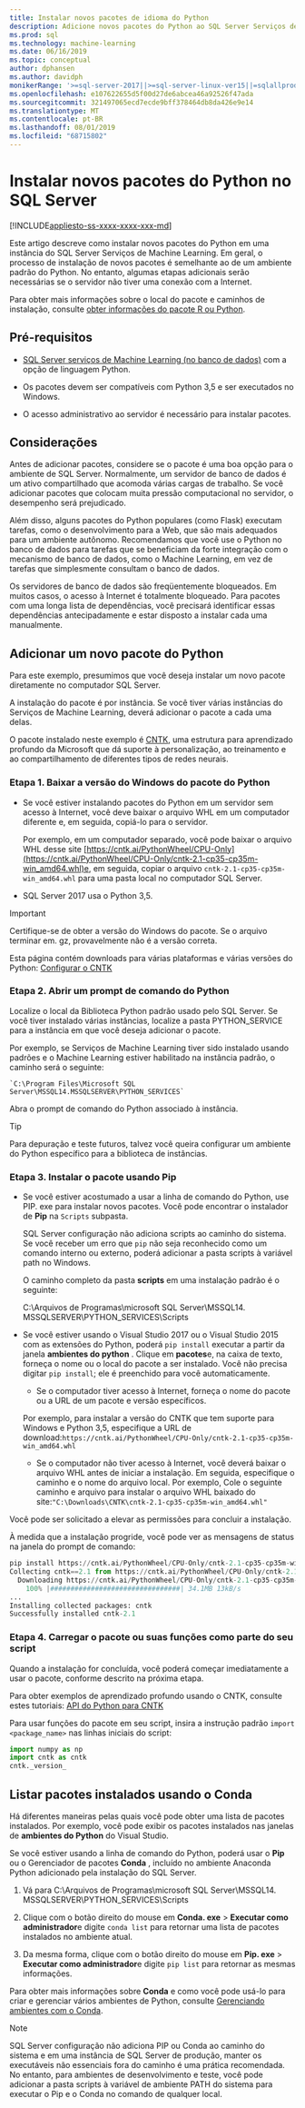 ```yaml
---
title: Instalar novos pacotes de idioma do Python
description: Adicione novos pacotes do Python ao SQL Server Serviços de Machine Learning (no banco de dados) e Machine Learning Server (autônomo).
ms.prod: sql
ms.technology: machine-learning
ms.date: 06/16/2019
ms.topic: conceptual
author: dphansen
ms.author: davidph
monikerRange: '>=sql-server-2017||>=sql-server-linux-ver15||=sqlallproducts-allversions'
ms.openlocfilehash: e107622655d5f00d27de6abcea46a92526f47ada
ms.sourcegitcommit: 321497065ecd7ecde9bff378464db8da426e9e14
ms.translationtype: MT
ms.contentlocale: pt-BR
ms.lasthandoff: 08/01/2019
ms.locfileid: "68715802"
---
```

# <a name="install-new-python-packages-on-sql-server"></a>Instalar novos pacotes do Python no SQL Server
[!INCLUDE[appliesto-ss-xxxx-xxxx-xxx-md](../../includes/appliesto-ss-xxxx-xxxx-xxx-md.md)]

Este artigo descreve como instalar novos pacotes do Python em uma instância do SQL Server Serviços de Machine Learning. Em geral, o processo de instalação de novos pacotes é semelhante ao de um ambiente padrão do Python. No entanto, algumas etapas adicionais serão necessárias se o servidor não tiver uma conexão com a Internet.

Para obter mais informações sobre o local do pacote e caminhos de instalação, consulte [obter informações do pacote R ou Python](../package-management/installed-package-information.md).

## <a name="prerequisites"></a>Pré-requisitos

+ [SQL Server serviços de Machine Learning (no banco de dados)](../install/sql-machine-learning-services-windows-install.md) com a opção de linguagem Python. 

+ Os pacotes devem ser compatíveis com Python 3,5 e ser executados no Windows. 

+ O acesso administrativo ao servidor é necessário para instalar pacotes.

## <a name="considerations"></a>Considerações

Antes de adicionar pacotes, considere se o pacote é uma boa opção para o ambiente de SQL Server. Normalmente, um servidor de banco de dados é um ativo compartilhado que acomoda várias cargas de trabalho. Se você adicionar pacotes que colocam muita pressão computacional no servidor, o desempenho será prejudicado. 

Além disso, alguns pacotes do Python populares (como Flask) executam tarefas, como o desenvolvimento para a Web, que são mais adequados para um ambiente autônomo. Recomendamos que você use o Python no banco de dados para tarefas que se beneficiam da forte integração com o mecanismo de banco de dados, como o Machine Learning, em vez de tarefas que simplesmente consultam o banco de dados.

Os servidores de banco de dados são freqüentemente bloqueados. Em muitos casos, o acesso à Internet é totalmente bloqueado. Para pacotes com uma longa lista de dependências, você precisará identificar essas dependências antecipadamente e estar disposto a instalar cada uma manualmente.

## <a name="add-a-new-python-package"></a>Adicionar um novo pacote do Python

Para este exemplo, presumimos que você deseja instalar um novo pacote diretamente no computador SQL Server.

A instalação do pacote é por instância. Se você tiver várias instâncias do Serviços de Machine Learning, deverá adicionar o pacote a cada uma delas.

O pacote instalado neste exemplo é [CNTK](https://docs.microsoft.com/cognitive-toolkit/), uma estrutura para aprendizado profundo da Microsoft que dá suporte à personalização, ao treinamento e ao compartilhamento de diferentes tipos de redes neurais.

### <a name="step-1-download-the-windows-version-of-the-python-package"></a>Etapa 1. Baixar a versão do Windows do pacote do Python

+ Se você estiver instalando pacotes do Python em um servidor sem acesso à Internet, você deve baixar o arquivo WHL em um computador diferente e, em seguida, copiá-lo para o servidor.

    Por exemplo, em um computador separado, você pode baixar o arquivo WHL desse site [https://cntk.ai/PythonWheel/CPU-Only](https://cntk.ai/PythonWheel/CPU-Only/cntk-2.1-cp35-cp35m-win_amd64.whl)e, em seguida, copiar o arquivo `cntk-2.1-cp35-cp35m-win_amd64.whl` para uma pasta local no computador SQL Server.

+ SQL Server 2017 usa o Python 3,5. 

> [!IMPORTANT]
> Certifique-se de obter a versão do Windows do pacote. Se o arquivo terminar em. gz, provavelmente não é a versão correta.

Esta página contém downloads para várias plataformas e várias versões do Python: [Configurar o CNTK](https://docs.microsoft.com/cognitive-toolkit/Setup-CNTK-on-your-machine)

### <a name="step-2-open-a-python-command-prompt"></a>Etapa 2. Abrir um prompt de comando do Python

Localize o local da Biblioteca Python padrão usado pelo SQL Server. Se você tiver instalado várias instâncias, localize a pasta PYTHON_SERVICE para a instância em que você deseja adicionar o pacote.

Por exemplo, se Serviços de Machine Learning tiver sido instalado usando padrões e o Machine Learning estiver habilitado na instância padrão, o caminho será o seguinte:

    `C:\Program Files\Microsoft SQL Server\MSSQL14.MSSQLSERVER\PYTHON_SERVICES`

Abra o prompt de comando do Python associado à instância.

> [!TIP]
> Para depuração e teste futuros, talvez você queira configurar um ambiente do Python específico para a biblioteca de instâncias.

### <a name="step-3-install-the-package-using-pip"></a>Etapa 3. Instalar o pacote usando Pip

+ Se você estiver acostumado a usar a linha de comando do Python, use PIP. exe para instalar novos pacotes. Você pode encontrar o instalador de **Pip** na `Scripts` subpasta. 

  SQL Server configuração não adiciona scripts ao caminho do sistema. Se você receber um erro que `pip` não seja reconhecido como um comando interno ou externo, poderá adicionar a pasta scripts à variável path no Windows.

  O caminho completo da pasta **scripts** em uma instalação padrão é o seguinte:

    C:\Arquivos de Programas\microsoft SQL Server\MSSQL14. MSSQLSERVER\PYTHON_SERVICES\Scripts

+ Se você estiver usando o Visual Studio 2017 ou o Visual Studio 2015 com as extensões do Python, poderá `pip install` executar a partir da janela **ambientes do python** . Clique em **pacotes**e, na caixa de texto, forneça o nome ou o local do pacote a ser instalado. Você não precisa digitar `pip install`; ele é preenchido para você automaticamente. 

    - Se o computador tiver acesso à Internet, forneça o nome do pacote ou a URL de um pacote e versão específicos. 
    
    Por exemplo, para instalar a versão do CNTK que tem suporte para Windows e Python 3,5, especifique a URL de download:`https://cntk.ai/PythonWheel/CPU-Only/cntk-2.1-cp35-cp35m-win_amd64.whl`

    - Se o computador não tiver acesso à Internet, você deverá baixar o arquivo WHL antes de iniciar a instalação. Em seguida, especifique o caminho e o nome do arquivo local. Por exemplo, Cole o seguinte caminho e arquivo para instalar o arquivo WHL baixado do site:`"C:\Downloads\CNTK\cntk-2.1-cp35-cp35m-win_amd64.whl"`

Você pode ser solicitado a elevar as permissões para concluir a instalação.

À medida que a instalação progride, você pode ver as mensagens de status na janela do prompt de comando:

```python
pip install https://cntk.ai/PythonWheel/CPU-Only/cntk-2.1-cp35-cp35m-win_amd64.whl
Collecting cntk==2.1 from https://cntk.ai/PythonWheel/CPU-Only/cntk-2.1-cp35-cp35m-win_amd64.whl
  Downloading https://cntk.ai/PythonWheel/CPU-Only/cntk-2.1-cp35-cp35m-win_amd64.whl (34.1MB)
    100% |################################| 34.1MB 13kB/s
...
Installing collected packages: cntk
Successfully installed cntk-2.1
```


### <a name="step-4-load-the-package-or-its-functions-as-part-of-your-script"></a>Etapa 4. Carregar o pacote ou suas funções como parte do seu script

Quando a instalação for concluída, você poderá começar imediatamente a usar o pacote, conforme descrito na próxima etapa.

Para obter exemplos de aprendizado profundo usando o CNTK, consulte estes tutoriais: [API do Python para CNTK](https://cntk.ai/pythondocs/tutorials.html)

Para usar funções do pacote em seu script, insira a instrução padrão `import <package_name>` nas linhas iniciais do script:

```python
import numpy as np
import cntk as cntk
cntk._version_
```

## <a name="list-installed-packages-using-conda"></a>Listar pacotes instalados usando o Conda

Há diferentes maneiras pelas quais você pode obter uma lista de pacotes instalados. Por exemplo, você pode exibir os pacotes instalados nas janelas de **ambientes do Python** do Visual Studio.

Se você estiver usando a linha de comando do Python, poderá usar o **Pip** ou o Gerenciador de pacotes **Conda** , incluído no ambiente Anaconda Python adicionado pela instalação do SQL Server.

1. Vá para C:\Arquivos de Programas\microsoft SQL Server\MSSQL14. MSSQLSERVER\PYTHON_SERVICES\Scripts

1. Clique com o botão direito do mouse em **Conda. exe** > **Executar como administrador**e digite `conda list` para retornar uma lista de pacotes instalados no ambiente atual.

1. Da mesma forma, clique com o botão direito do mouse em **Pip. exe** > **Executar como administrador**e digite `pip list` para retornar as mesmas informações. 

Para obter mais informações sobre **Conda** e como você pode usá-lo para criar e gerenciar vários ambientes de Python, consulte [Gerenciando ambientes com o Conda](https://conda.io/docs/user-guide/tasks/manage-environments.html).

> [!Note]
> SQL Server configuração não adiciona PIP ou Conda ao caminho do sistema e em uma instância de SQL Server de produção, manter os executáveis não essenciais fora do caminho é uma prática recomendada. No entanto, para ambientes de desenvolvimento e teste, você pode adicionar a pasta scripts à variável de ambiente PATH do sistema para executar o Pip e o Conda no comando de qualquer local.
